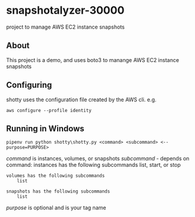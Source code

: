 # snapshotalyzer-30000
project to manage AWS EC2 instance snapshots 

## About

This project is a demo, and uses boto3 to manange AWS EC2 instance snapshots

## Configuring

shotty uses the configuration file created by the AWS cli. e.g.

`aws configure --profile identity`

## Running in Windows

`pipenv run python shotty\shotty.py <command> <subcommand> <--purpose=PURPOSE>`

*command* is instances, volumes, or snapshots
*subcommand* - depends on command:
    instances has the following subcommands
        list, start, or stop

    volumes has the following subcommands
        list

    snapshots has the following subcommands
        list

*purpose* is optional and is your tag name